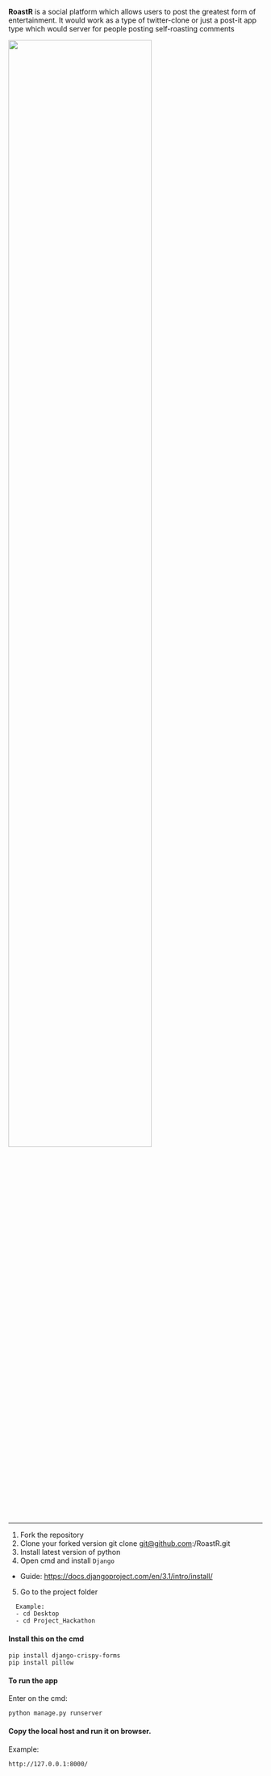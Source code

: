 **RoastR** is a social platform which allows users to post the greatest form of entertainment. It would work as a type of twitter-clone or just a post-it app type which would server for people posting self-roasting comments

<img src="https://user-images.githubusercontent.com/73097560/107154554-7601fd80-69ae-11eb-8757-369c9efa7ee5.png" width="75%">

<hr/>

1. Fork the repository
2. Clone your forked version git clone git@github.com:<YOUR-USERNAME>/RoastR.git
3. Install latest version of python
4. Open cmd and install `Django`
- Guide: <a href="https://docs.djangoproject.com/en/3.1/intro/install/">https://docs.djangoproject.com/en/3.1/intro/install/</a>
  
5. Go to the project folder
```
  Example:
  - cd Desktop
  - cd Project_Hackathon
```
  
#### Install this on the cmd
`pip install django-crispy-forms`<br/>
`pip install pillow`

#### To run the app
  Enter on the cmd: 
  ```
  python manage.py runserver
  ```

#### Copy the local host and run it on browser.
Example: 
```
http://127.0.0.1:8000/
```
